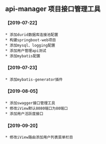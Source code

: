 ## api-manager 项目接口管理工具


#### 【2019-07-22】
	* 添加durid数据库连接池配置
	* 构建springboot-web项目
	* 添加mysql、logging配置
	* 添加用户管理api测试
	* 添加mybatis配置

#### 【2019-07-23】
	* 添加mybatis-generator插件
	
#### 【2019-08-05】
    * 添加swagger接口管理工具
    * 修改iView默认8080端口为80端口
    * 添加用户活跃度接口
    
#### 【2019-09-20】
    * 修改iView路由添加用户列表菜单栏目
